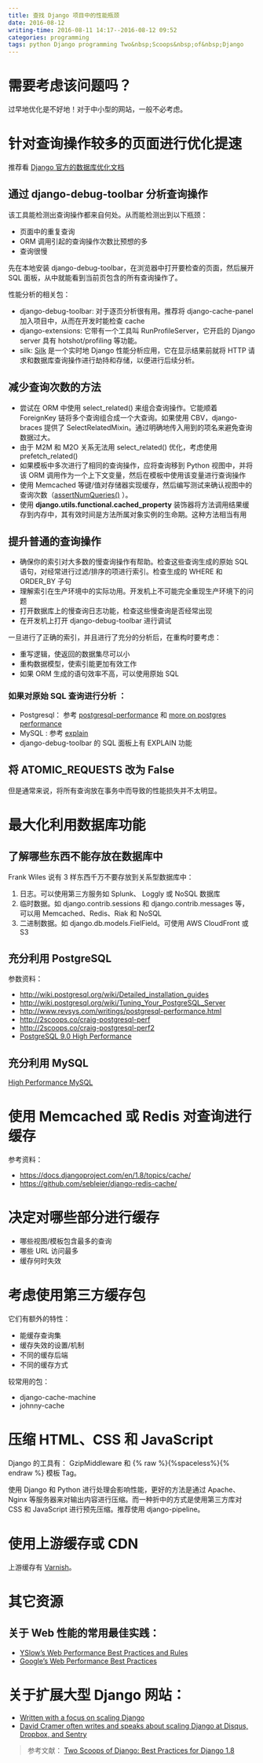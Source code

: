 ```yaml
---
title: 查找 Django 项目中的性能瓶颈
date: 2016-08-12
writing-time: 2016-08-11 14:17--2016-08-12 09:52
categories: programming
tags: python Django programming Two&nbsp;Scoops&nbsp;of&nbsp;Django
---
```


# 需要考虑该问题吗？

过早地优化是不好地！对于中小型的网站，一般不必考虑。

# 针对查询操作较多的页面进行优化提速

推荐看 [Django 官方的数据库优化文档](https://docs.djangoproject.com/en/1.8/topics/db/optimization/)

## 通过 django-debug-toolbar 分析查询操作

该工具能检测出查询操作都来自何处。从而能检测出到以下瓶颈：

+ 页面中的重复查询
+ ORM 调用引起的查询操作次数比预想的多
+ 查询很慢

先在本地安装 django-debug-toolbar，在浏览器中打开要检查的页面，然后展开 SQL 面板，从中就能看到当前页包含的所有查询操作了。

性能分析的相关包：

+ django-debug-toolbar: 对于逐页分析很有用。推荐将 django-cache-panel 加入项目中，从而在开发时能检查 cache
+ django-extensions: 它带有一个工具叫 RunProfileServer，它开启的 Django server 具有 hotshot/profiling 等功能。
+ silk: [Silk](https://github.com/mtford90/silk) 是一个实时地 Django 性能分析应用，它在显示结果前就将 HTTP 请求和数据库查询操作进行劫持和存储，以便进行后续分析。

## 减少查询次数的方法

+ 尝试在 ORM 中使用 select_related() 来组合查询操作。它能顺着 ForeignKey 链将多个查询组合成一个大查询。如果使用 CBV，django-braces 提供了 SelectRelatedMixin。通过明确地传入用到的项名来避免查询数据过大。
+ 由于 M2M 和 M2O 关系无法用 select_related() 优化，考虑使用 prefetch_related()
+ 如果模板中多次进行了相同的查询操作，应将查询移到 Python 视图中，并将该 ORM 调用作为一个上下文变量，然后在模板中使用该变量进行查询操作
+ 使用 Memcached 等键/值对存储器实现缓存，然后编写测试来确认视图中的查询次数（[assertNumQueries()](https://docs.djangoproject.com/en/1.8/topics/testing/tools/) ）。
+ 使用 **django.utils.functional.cached_property** 装饰器将方法调用结果缓存到内存中，其有效时间是方法所属对象实例的生命期。这种方法相当有用

## 提升普通的查询操作

+ 确保你的索引对大多数的慢查询操作有帮助。检查这些查询生成的原始 SQL 语句，对经常进行过滤/排序的项进行索引。检查生成的 WHERE 和 ORDER_BY 子句
+ 理解索引在生产环境中的实际功用。开发机上不可能完全重现生产环境下的问题
+ 打开数据库上的慢查询日志功能，检查这些慢查询是否经常出现
+ 在开发机上打开 django-debug-toolbar 进行调试

一旦进行了正确的索引，并且进行了充分的分析后，在重构时要考虑：

+ 重写逻辑，使返回的数据集尽可以小
+ 重构数据模型，使索引能更加有效工作
+ 如果 ORM 生成的语句效率不高，可以使用原始 SQL


### 如果对原始 SQL 查询进行分析 ：

+ Postgresql： 参考 [postgresql-performance](http://www.revsys.com/writings/postgresql-performance.html) 和 [more on postgres performance](http://www.craigkerstiens.com/2013/01/10/more-on-postgres-performance/)
+ MySQL : 参考  [explain](http://dev.mysql.com/doc/refman/5.6/en/explain.html)
+ django-debug-toolbar 的 SQL 面板上有 EXPLAIN 功能

## 将 ATOMIC_REQUESTS 改为 False

但是通常来说，将所有查询放在事务中而导致的性能损失并不太明显。

# 最大化利用数据库功能

## 了解哪些东西不能存放在数据库中

Frank Wiles 说有 3 样东西千万不要存放到关系型数据库中：

1. 日志。可以使用第三方服务如 Splunk、 Loggly 或 NoSQL 数据库
1. 临时数据。如 django.contrib.sessions 和 django.contrib.messages 等，可以用 Memcached、Redis、Riak 和 NoSQL
1. 二进制数据。如 django.db.models.FielField。可使用 AWS CloudFront 或 S3

## 充分利用 PostgreSQL

参数资料：

+ http://wiki.postgresql.org/wiki/Detailed_installation_guides
+ http://wiki.postgresql.org/wiki/Tuning_Your_PostgreSQL_Server
+ http://www.revsys.com/writings/postgresql-performance.html
+ http://2scoops.co/craig-postgresql-perf
+ http://2scoops.co/craig-postgresql-perf2
+ [PostgreSQL 9.0 High Performance](http://amzn.to/1fWctM2)

## 充分利用 MySQL

[High Performance MySQL](http://amzn.to/188VPcL)

# 使用 Memcached 或 Redis 对查询进行缓存

参考资料：

+ https://docs.djangoproject.com/en/1.8/topics/cache/
+ https://github.com/sebleier/django-redis-cache/

# 决定对哪些部分进行缓存

+ 哪些视图/模板包含最多的查询
+ 哪些 URL 访问最多
+ 缓存何时失效

# 考虑使用第三方缓存包

它们有额外的特性：

+ 能缓存查询集
+ 缓存失效的设置/机制
+ 不同的缓存后端
+ 不同的缓存方式

较常用的包：

+ django-cache-machine
+ johnny-cache

# 压缩 HTML、CSS 和 JavaScript

Django 的工具有：  GzipMiddleware 和 {% raw %}{%spaceless%}{% endraw %} 模板 Tag。

使用 Django 和 Python 进行处理会影响性能，更好的方法是通过 Apache、Nginx 等服务器来对输出内容进行压缩。而一种折中的方式是使用第三方库对 CSS 和 JavaScript 进行预先压缩。推荐使用 django-pipeline。

# 使用上游缓存或 CDN

上游缓存有 [Varnish](http://varnish-cache.org/)。

# 其它资源

## 关于 Web 性能的常用最佳实践：
+ [YSlow’s Web Performance Best Practices and Rules](http://developer.yahoo.com/yslow/)
+ [Google’s Web Performance Best Practices](https://developers.google.com/speed/docs/best-practices/rules_intr)

# 关于扩展大型 Django 网站：
+ [Written with a focus on scaling Django](https://highperformancedjango.com)
+ [David Cramer often writes and speaks about scaling Django at Disqus, Dropbox, and Sentry](http://justcramer.com/)


> 参考文献： [Two Scoops of Django: Best Practices for Django 1.8](https://www.amazon.com/Two-Scoops-Django-Best-Practices/dp/0981467342/)

